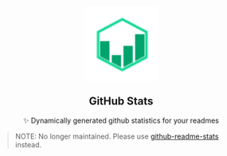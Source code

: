 <p align="center">
 <img width="150px" src="./.github/logo.svg" align="center" alt="GitHub Stats" />

 <h2 align="center">GitHub Stats</h2>
 <p align="center">✨ Dynamically generated github statistics for your readmes</p>
</p>

> NOTE: No longer maintained. Please use [github-readme-stats](github.com/anuraghazra/github-readme-stats) instead.

</p>
